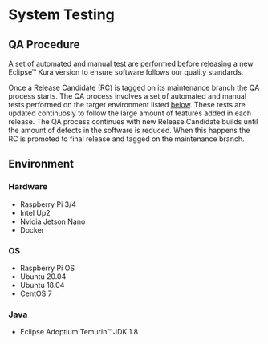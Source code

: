 # System Testing

## QA Procedure

A set of automated and manual test are performed before releasing a new Eclipse&trade; Kura version to ensure software follows our quality standards. 

Once a Release Candidate (RC) is tagged on its maintenance branch the QA process starts. The QA process involves a set of automated and manual tests performed on the target environment listed [below](#environment). These tests are updated continuosly to follow the large amount of features added in each release. The QA process continues with new Release Candidate builds until the amount of defects in the software is reduced. When this happens the RC is promoted to final release and tagged on the maintenance branch.

## Environment

### Hardware

* Raspberry Pi 3/4
* Intel Up2
* Nvidia Jetson Nano
* Docker

### OS

* Raspberry Pi OS
* Ubuntu 20.04
* Ubuntu 18.04
* CentOS 7

### Java

* Eclipse Adoptium Temurin&trade; JDK 1.8
